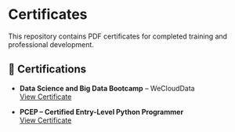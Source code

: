 # Certificates

This repository contains PDF certificates for completed training and professional development.

## 📜 Certifications

- **Data Science and Big Data Bootcamp** – WeCloudData  
  [View Certificate](./weclouddata_bootcamp_certificate.pdf)

- **PCEP – Certified Entry-Level Python Programmer**  
  [View Certificate](./pcep_python_certificate.pdf)
